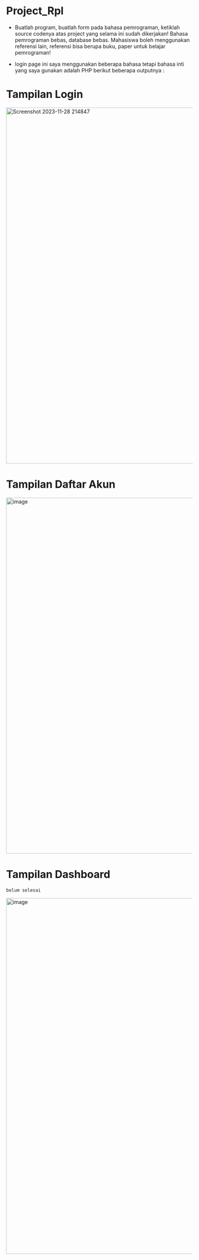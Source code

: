 # Project_Rpl

- Buatlah program, buatlah form pada bahasa pemrograman, ketiklah source codenya atas project yang selama ini sudah dikerjakan!  Bahasa pemrograman bebas, database bebas. Mahasiswa boleh menggunakan referensi lain, referensi bisa berupa buku, paper untuk belajar pemrograman!

- login page ini saya menggunakan beberapa bahasa tetapi bahasa inti yang saya gunakan adalah PHP berikut beberapa outputnya :

# Tampilan Login

<img width="960" alt="Screenshot 2023-11-28 214847" src="https://github.com/Agussetiaa/Login_Rpl/assets/115542822/0dbec151-ec6e-4fad-8c45-6b6aa3cac0a3">

# Tampilan Daftar Akun

<img width="960" alt="image" src="https://github.com/Agussetiaa/Login_Rpl/assets/115542822/b1e0d4b6-a101-4ed9-bc5b-06e7972643c1">

# Tampilan Dashboard
```
belum selesai
```
<img width="960" alt="image" src="https://github.com/Agussetiaa/Login_Rpl/assets/115542822/b3bf0046-a71c-4ce3-8335-bb0e34b1b4ec">

